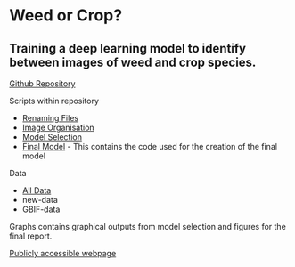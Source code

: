 # Weed or Crop?
## Training a deep learning model to identify between images of weed and crop species.

[Github Repository](https://github.com/FlorenceGalliers/C7082-assignment)

Scripts within repository
- [Renaming Files](scripts/renaming-files.ipynb)
- [Image Organisation](scripts/image-organisation.ipynb)
- [Model Selection](scripts/model-selection.ipynb)
- [Final Model](final-model.ipynb) - This contains the code used for the creation of the final model

Data
- [All Data](all-data)
- new-data
- GBIF-data

Graphs contains graphical outputs from model selection and figures for the final report.


[Publicly accessible webpage](https://florencegalliers.github.io/C7082-assignment/)
